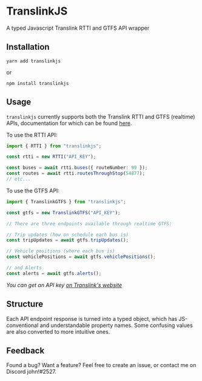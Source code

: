 # TranslinkJS

A typed Javascript Translink RTTI and GTFS API wrapper

## Installation

```
yarn add translinkjs
```

or

```
npm install translinkjs
```

## Usage

`translinkjs` currently supports both the Translink RTTI and GTFS (realtime) APIs, documentation for which can be found [here](https://www.translink.ca/about-us/doing-business-with-translink/app-developer-resources).

To use the RTTI API:

```ts
import { RTTI } from "translinkjs";

const rtti = new RTTI("API_KEY");

const buses = await rtti.buses({ routeNumber: 99 });
const routes = await rtti.routesThroughStop(54877);
// etc...
```

To use the GTFS API:

```ts
import { TranslinkGTFS } from "translinkjs";

const gtfs = new TranslinkGTFS("API_KEY");

// There are three endpoints available through realtime GTFS:

// Trip updates (how on schedule each bus is)
const tripUpdates = await gtfs.tripUpdates();

// Vehicle positions (where each bus is)
const vehiclePositions = await gtfs.vehiclePositions();

// and Alerts
const alerts = await gtfs.alerts();
```

_You can get an API key [on Translink's website](https://www.translink.ca/about-us/doing-business-with-translink/app-developer-resources/register)_

## Structure

Each API endpoint response is turned into a typed object, which has JS-conventional and understandable property names. Some confusing values are also converted to more intuitive ones.

## Feedback

Found a bug? Want a feature? Feel free to create an issue, or contact me on Discord john!#2527.

